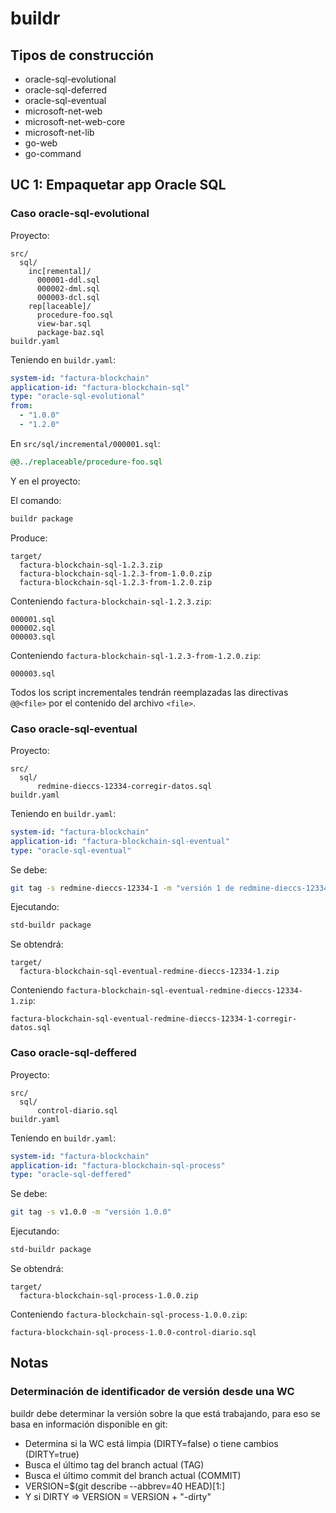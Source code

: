 # buildr

## Tipos de construcción

- oracle-sql-evolutional
- oracle-sql-deferred
- oracle-sql-eventual
- microsoft-net-web
- microsoft-net-web-core
- microsoft-net-lib
- go-web
- go-command

## UC 1: Empaquetar app Oracle SQL

### Caso oracle-sql-evolutional

Proyecto:

```tree
src/
  sql/
    inc[remental]/
      000001-ddl.sql
      000002-dml.sql
      000003-dcl.sql
    rep[laceable]/
      procedure-foo.sql
      view-bar.sql
      package-baz.sql
buildr.yaml
```

Teniendo en `buildr.yaml`:

```yaml
system-id: "factura-blockchain"
application-id: "factura-blockchain-sql"
type: "oracle-sql-evolutional"
from:
  - "1.0.0"
  - "1.2.0"
```

En `src/sql/incremental/000001.sql`:

```sql
@@../replaceable/procedure-foo.sql
```

Y en el proyecto:

El comando:

```sh
buildr package
```

Produce:

```tree
target/
  factura-blockchain-sql-1.2.3.zip
  factura-blockchain-sql-1.2.3-from-1.0.0.zip
  factura-blockchain-sql-1.2.3-from-1.2.0.zip
```

Conteniendo `factura-blockchain-sql-1.2.3.zip`:

```tree
000001.sql
000002.sql
000003.sql
```

Conteniendo `factura-blockchain-sql-1.2.3-from-1.2.0.zip`:

```tree
000003.sql
```

Todos los script incrementales tendrán reemplazadas las directivas `@@<file>` por el contenido del archivo `<file>`.

### Caso oracle-sql-eventual

Proyecto:

```tree
src/
  sql/
      redmine-dieccs-12334-corregir-datos.sql
buildr.yaml
```

Teniendo en `buildr.yaml`:

```yaml
system-id: "factura-blockchain"
application-id: "factura-blockchain-sql-eventual"
type: "oracle-sql-eventual"
```

Se debe:

```sh
git tag -s redmine-dieccs-12334-1 -m "versión 1 de redmine-dieccs-12334"
```

Ejecutando:

```sh
std-buildr package
```

Se obtendrá:

```tree
target/
  factura-blockchain-sql-eventual-redmine-dieccs-12334-1.zip
```

Conteniendo `factura-blockchain-sql-eventual-redmine-dieccs-12334-1.zip`:

```tree
factura-blockchain-sql-eventual-redmine-dieccs-12334-1-corregir-datos.sql
```

### Caso oracle-sql-deffered

Proyecto:

```tree
src/
  sql/
      control-diario.sql
buildr.yaml
```

Teniendo en `buildr.yaml`:

```yaml
system-id: "factura-blockchain"
application-id: "factura-blockchain-sql-process"
type: "oracle-sql-deffered"
```

Se debe:

```sh
git tag -s v1.0.0 -m "versión 1.0.0"
```

Ejecutando:

```sh
std-buildr package
```

Se obtendrá:

```tree
target/
  factura-blockchain-sql-process-1.0.0.zip
```

Conteniendo `factura-blockchain-sql-process-1.0.0.zip`:

```tree
factura-blockchain-sql-process-1.0.0-control-diario.sql
```

## Notas

### Determinación de identificador de versión desde una WC

buildr debe determinar la versión sobre la que está trabajando, para eso se basa en información disponible en git:

- Determina si la WC está limpia (DIRTY=false) o tiene cambios (DIRTY=true)
- Busca el último tag del branch actual (TAG)
- Busca el último commit del branch actual (COMMIT)
- VERSION=$(git describe --abbrev=40 HEAD)[1:]
- Y si DIRTY => VERSION = VERSION + "-dirty"
